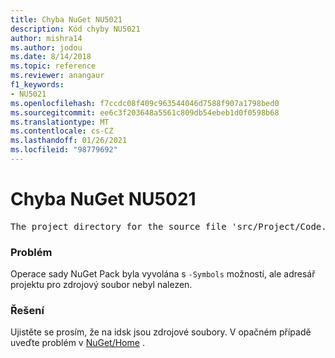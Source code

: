 ```yaml
---
title: Chyba NuGet NU5021
description: Kód chyby NU5021
author: mishra14
ms.author: jodou
ms.date: 8/14/2018
ms.topic: reference
ms.reviewer: anangaur
f1_keywords:
- NU5021
ms.openlocfilehash: f7ccdc08f409c963544046d7588f907a1798bed0
ms.sourcegitcommit: ee6c3f203648a5561c809db54ebeb1d0f0598b68
ms.translationtype: MT
ms.contentlocale: cs-CZ
ms.lasthandoff: 01/26/2021
ms.locfileid: "98779692"
---
```

# <a name="nuget-error-nu5021"></a>Chyba NuGet NU5021
<pre>The project directory for the source file 'src/Project/Code.cs' could not be found.</pre>

### <a name="issue"></a>Problém

Operace sady NuGet Pack byla vyvolána s `-Symbols` možností, ale adresář projektu pro zdrojový soubor nebyl nalezen.


### <a name="solution"></a>Řešení

Ujistěte se prosím, že na idsk jsou zdrojové soubory. V opačném případě uveďte problém v [NuGet/Home](https://github.com/NuGet/Home/issues) .

